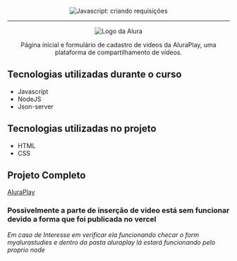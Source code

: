 <p align="center"> <img src="https://imgur.com/J3hD21O.png" alt="Javascript: criando requisições"> </p>

<hr>

<p align="center"> <img src="https://github.com/MonicaHillman/aluraplay-requisicoes/blob/main/img/logo.png" alt="Logo da Alura"> </p>
<p align="center">Página inicial e formulário de cadastro de vídeos da AluraPlay, uma plataforma de compartilhamento de vídeos.</p>

## Tecnologias utilizadas durante o curso
* Javascript
* NodeJS
* Json-server

## Tecnologias utilizadas no projeto
* HTML
* CSS

## Projeto Completo
[AluraPlay](https://projeto-aluraplay-fawn.vercel.app/)

### Possivelmente a parte de inserção de video está sem funcionar devido a forma que foi publicada no vercel 

*Em caso de Interesse em verificar ela funcionando checar o form myalurastudies e dentro da pasta aluraplay lá estará funcionando pelo proprio node*
